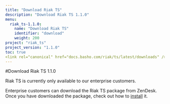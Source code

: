 ```yaml
---
title: "Download Riak TS"
description: "Download Riak TS 1.1.0"
menu:
  riak_ts-1.1.0:
    name: "Download Riak TS"
    identifier: "download"
    weight: 200
project: "riak_ts"
project_version: "1.1.0"
toc: true
<link rel="canonical" href="docs.basho.com/riak/ts/latest/downloads" />
---
```


[installing]: http://docs.basho.com/riakts/1.1.0/installing/installing/

#Download Riak TS 1.1.0

Riak TS is currently only available to our enterprise customers. 

Enterprise customers can download the Riak TS package from ZenDesk. Once you have downloaded the package, check out how to [install][installing] it.
